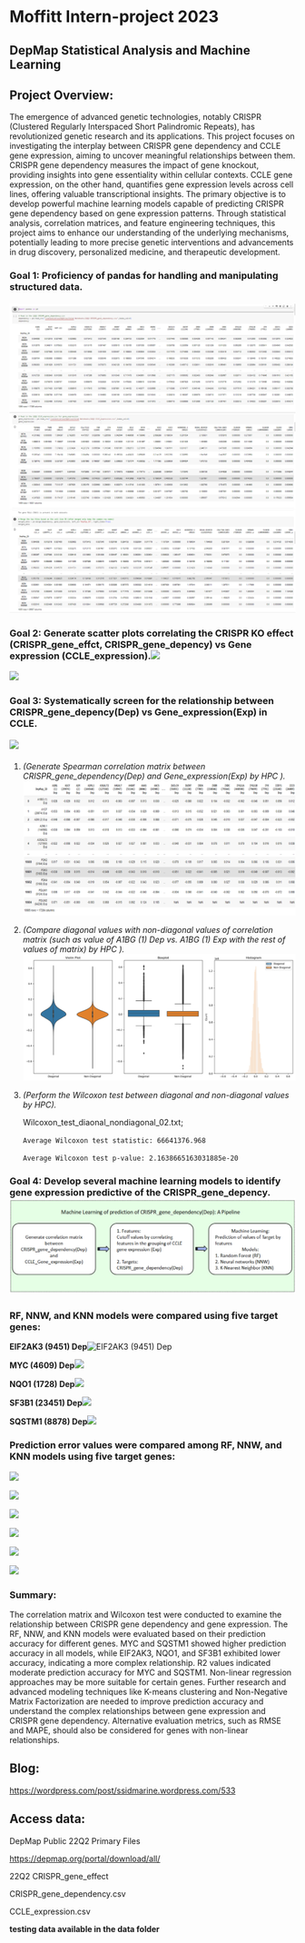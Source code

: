 # Moffitt Intern-project 2023

## DepMap Statistical Analysis and Machine Learning

## Project Overview:

The emergence of advanced genetic technologies, notably CRISPR (Clustered Regularly Interspaced Short Palindromic Repeats), has revolutionized genetic research and its applications. This project focuses on investigating the interplay between CRISPR gene dependency and CCLE gene expression, aiming to uncover meaningful relationships between them. CRISPR gene dependency measures the impact of gene knockout, providing insights into gene essentiality within cellular contexts. CCLE gene expression, on the other hand, quantifies gene expression levels across cell lines, offering valuable transcriptional insights. The primary objective is to develop powerful machine learning models capable of predicting CRISPR gene dependency based on gene expression patterns. Through statistical analysis, correlation matrices, and feature engineering techniques, this project aims to enhance our understanding of the underlying mechanisms, potentially leading to more precise genetic interventions and advancements in drug discovery, personalized medicine, and therapeutic development.

### Goal 1: Proficiency of pandas for handling and manipulating structured data.

#### ![](https://github.com/chingyaousf/Intern-project/blob/main/plots/22Q2_CRISPR_gene_dependency.csv.png?raw=true)![](https://github.com/chingyaousf/Intern-project/blob/main/plots/22Q2_CCLE_expression.csv.png?raw=true)![](https://github.com/chingyaousf/Intern-project/blob/main/plots/Dep_Exp_merged_data.png?raw=true)

### **Goal 2:** Generate scatter plots correlating the CRISPR KO effect (CRISPR_gene_effct, CRISPR_gene_depency) vs Gene expression (CCLE_expression).![](https://github.com/chingyaousf/Intern-project-2023/blob/main/plots/EIF2AK3_9451_MYC_4609Dep_Exp.jpg?raw=true)

![](https://github.com/chingyaousf/Intern-project-2023/blob/main/plots/NQO1_1728_SF3B1_23451_SQSTM1_8878Dep_Exp.jpg?raw=true)

### **Goal 3:** Systematically screen for the relationship between CRISPR_gene_depency(Dep) vs Gene_expression(Exp) in CCLE.

#### ![](https://github.com/chingyaousf/Intern-project-2023/blob/main/plots/intern_SpearmanCorrelation_pipeline_02.png?raw=true)

1.  *(Generate Spearman* *correlation matrix between CRISPR_gene_dependency(Dep) and Gene_expression(Exp) by HPC ).*![](https://github.com/chingyaousf/Intern-project/blob/main/plots/Dep_Exp_correlation_table.png?raw=true)

2.  *(Compare diagonal values with non-diagonal values of correlation matrix (such as value of A1BG (1) Dep vs. A1BG (1) Exp with the rest of values of matrix) by HPC ).*![](https://github.com/chingyaousf/Intern-project/blob/main/plots/violin_boxplot_histogram.png?raw=true)

3.  *(Perform the Wilcoxon test between diagonal and non-diagonal values by HPC).*

    Wilcoxon_test_diaonal_nondiagonal_02.txt;

    `Average Wilcoxon test statistic: 66641376.968`

    `Average Wilcoxon test p-value: 2.1638665163031885e-20`

### **Goal 4:** Develop several machine learning models to identify gene expression predictive of the CRISPR_gene_depency.**![](https://github.com/chingyaousf/Intern-project/blob/main/plots/intern_ML_pipeline.png?raw=true)**

### **RF, NNW, and KNN models were compared using five target genes:**

**EIF2AK3 (9451) Dep**![EIF2AK3 (9451) Dep](https://github.com/chingyaousf/Intern-project-2023/blob/main/plots/EIF2AK3_all_models.jpg?raw=true)

**MYC (4609) Dep**![](https://github.com/chingyaousf/Intern-project-2023/blob/main/plots/MYC_all_models.jpg?raw=true)

**NQO1 (1728) Dep**![](https://github.com/chingyaousf/Intern-project-2023/blob/main/plots/NQO1_all_models.jpg?raw=true)

**SF3B1 (23451) Dep**![](https://github.com/chingyaousf/Intern-project-2023/blob/main/plots/SQSTM1_all_models.jpg?raw=true)

**SQSTM1 (8878) Dep**![](https://github.com/chingyaousf/Intern-project-2023/blob/main/plots/SQSTM1_all_models.jpg?raw=true)

### **Prediction error values were compared among RF, NNW, and KNN models using five target genes:**

![](https://github.com/chingyaousf/Intern-project-2023/blob/main/plots/RF_5Genes_by_Features_Filtering.png?raw=true)

![](https://github.com/chingyaousf/Intern-project-2023/blob/main/plots/NNW_5Genes_by_Features_Filtering.png?raw=true)

![](https://github.com/chingyaousf/Intern-project-2023/blob/main/plots/KNN_5Genes_by_Features_Filtering.png?raw=true)

![](https://github.com/chingyaousf/Intern-project-2023/blob/main/plots/MSE_all_Genes.png?raw=true)

![](https://github.com/chingyaousf/Intern-project-2023/blob/main/plots/MAE_all_Genes.png?raw=true)

![](https://github.com/chingyaousf/Intern-project-2023/blob/main/plots/R2_all_Genes.png?raw=true)

### Summary:

The correlation matrix and Wilcoxon test were conducted to examine the relationship between CRISPR gene dependency and gene expression. The RF, NNW, and KNN models were evaluated based on their prediction accuracy for different genes. MYC and SQSTM1 showed higher prediction accuracy in all models, while EIF2AK3, NQO1, and SF3B1 exhibited lower accuracy, indicating a more complex relationship. R2 values indicated moderate prediction accuracy for MYC and SQSTM1. Non-linear regression approaches may be more suitable for certain genes. Further research and advanced modeling techniques like K-means clustering and Non-Negative Matrix Factorization are needed to improve prediction accuracy and understand the complex relationships between gene expression and CRISPR gene dependency. Alternative evaluation metrics, such as RMSE and MAPE, should also be considered for genes with non-linear relationships.

## Blog:

<https://wordpress.com/post/ssidmarine.wordpress.com/533>

## Access data:

DepMap Public 22Q2 Primary Files

<https://depmap.org/portal/download/all/>

22Q2 CRISPR_gene_effect

CRISPR_gene_dependency.csv

CCLE_expression.csv

**testing data available in the data folder**

